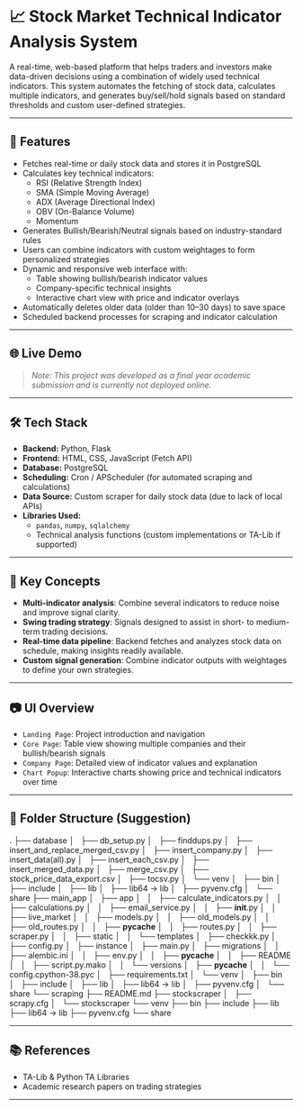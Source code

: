 # 📈 Stock Market Technical Indicator Analysis System

A real-time, web-based platform that helps traders and investors make data-driven decisions using a combination of widely used technical indicators. This system automates the fetching of stock data, calculates multiple indicators, and generates buy/sell/hold signals based on standard thresholds and custom user-defined strategies.

---

## 🚀 Features

- Fetches real-time or daily stock data and stores it in PostgreSQL
- Calculates key technical indicators:
  - RSI (Relative Strength Index)
  - SMA (Simple Moving Average)
  - ADX (Average Directional Index)
  - OBV (On-Balance Volume)
  - Momentum
- Generates Bullish/Bearish/Neutral signals based on industry-standard rules
- Users can combine indicators with custom weightages to form personalized strategies
- Dynamic and responsive web interface with:
  - Table showing bullish/bearish indicator values
  - Company-specific technical insights
  - Interactive chart view with price and indicator overlays
- Automatically deletes older data (older than 10–30 days) to save space
- Scheduled backend processes for scraping and indicator calculation

---

## 🌐 Live Demo 

> _Note: This project was developed as a final year academic submission and is currently not deployed online._

---

## 🛠️ Tech Stack

- **Backend:** Python, Flask
- **Frontend:** HTML, CSS, JavaScript (Fetch API)
- **Database:** PostgreSQL
- **Scheduling:** Cron / APScheduler (for automated scraping and calculations)
- **Data Source:** Custom scraper for daily stock data (due to lack of local APIs)
- **Libraries Used:**
  - `pandas`, `numpy`, `sqlalchemy`
  - Technical analysis functions (custom implementations or TA-Lib if supported)

---

## 🧠 Key Concepts

- **Multi-indicator analysis**: Combine several indicators to reduce noise and improve signal clarity.
- **Swing trading strategy**: Signals designed to assist in short- to medium-term trading decisions.
- **Real-time data pipeline**: Backend fetches and analyzes stock data on schedule, making insights readily available.
- **Custom signal generation**: Combine indicator outputs with weightages to define your own strategies.

---

## 📷 UI Overview

- `Landing Page`: Project introduction and navigation
- `Core Page`: Table view showing multiple companies and their bullish/bearish signals
- `Company Page`: Detailed view of indicator values and explanation
- `Chart Popup`: Interactive charts showing price and technical indicators over time

---

## 📁 Folder Structure (Suggestion)

.
├── database
│   ├── db_setup.py
│   ├── finddups.py
│   ├── insert_and_replace_merged_csv.py
│   ├── insert_company.py
│   ├── insert_data(all).py
│   ├── insert_each_csv.py
│   ├── insert_merged_data.py
│   ├── merge_csv.py
│   ├── stock_price_data_export.csv
│   ├── tocsv.py
│   └── venv
│       ├── bin
│       ├── include
│       ├── lib
│       ├── lib64 -> lib
│       ├── pyvenv.cfg
│       └── share
├── main_app
│   ├── app
│   │   ├── calculate_indicators.py
│   │   ├── calculations.py
│   │   ├── email_service.py
│   │   ├── __init__.py
│   │   ├── live_market
│   │   ├── models.py
│   │   ├── old_models.py
│   │   ├── old_routes.py
│   │   ├── __pycache__
│   │   ├── routes.py
│   │   ├── scraper.py
│   │   ├── static
│   │   └── templates
│   ├── checkkk.py
│   ├── config.py
│   ├── instance
│   ├── main.py
│   ├── migrations
│   │   ├── alembic.ini
│   │   ├── env.py
│   │   ├── __pycache__
│   │   ├── README
│   │   ├── script.py.mako
│   │   └── versions
│   ├── __pycache__
│   │   └── config.cpython-38.pyc
│   ├── requirements.txt
│   └── venv
│       ├── bin
│       ├── include
│       ├── lib
│       ├── lib64 -> lib
│       ├── pyvenv.cfg
│       └── share
└── scraping
    ├── README.md
    ├── stockscraper
    │   ├── scrapy.cfg
    │   └── stockscraper
    └── venv
        ├── bin
        ├── include
        ├── lib
        ├── lib64 -> lib
        ├── pyvenv.cfg
        └── share

---


## 📚 References

- TA-Lib & Python TA Libraries
- Academic research papers on trading strategies

---
